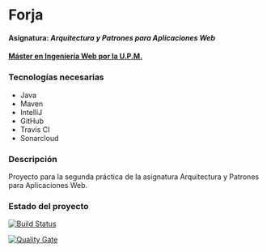 # Forja
#### Asignatura: *Arquitectura y Patrones para Aplicaciones Web*
#### [Máster en Ingeniería Web por la U.P.M.](http://miw.etsisi.upm.es)

### Tecnologías necesarias
* Java
* Maven
* IntelliJ
* GitHub
* Travis CI
* Sonarcloud

### Descripción
Proyecto para la segunda práctica de la asignatura Arquitectura y Patrones para Aplicaciones Web.

### Estado del proyecto

[![Build Status](https://travis-ci.org/jolomoreno/APAW.ECP2.JoseLorenzoMoreno.svg?branch=master)](https://travis-ci.org/jolomoreno/APAW.ECP2.JoseLorenzoMoreno)

[![Quality Gate](https://sonarcloud.io/api/project_badges/measure?project=jolomoreno_APAW.ECP2.JoseLorenzoMoreno&metric=alert_status)](https://sonarcloud.io/dashboard?id=jolomoreno_APAW.ECP2.JoseLorenzoMoreno)

